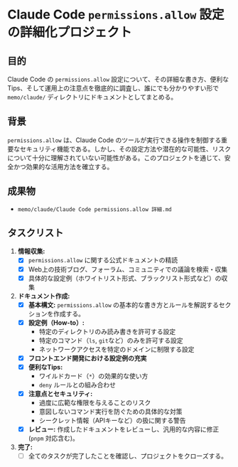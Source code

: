 # Claude Code `permissions.allow` 設定の詳細化プロジェクト

## 目的

Claude Code の `permissions.allow` 設定について、その詳細な書き方、便利なTips、そして運用上の注意点を徹底的に調査し、誰にでも分かりやすい形で `memo/claude/` ディレクトリにドキュメントとしてまとめる。

## 背景

`permissions.allow` は、Claude Code のツールが実行できる操作を制御する重要なセキュリティ機能である。しかし、その設定方法や潜在的な可能性、リスクについて十分に理解されていない可能性がある。このプロジェクトを通じて、安全かつ効果的な活用方法を確立する。

## 成果物

*   `memo/claude/Claude Code permissions.allow 詳細.md`

## タスクリスト

1.  **情報収集:**
    *   [x] `permissions.allow` に関する公式ドキュメントの精読
    *   [x] Web上の技術ブログ、フォーラム、コミュニティでの議論を検索・収集
    *   [x] 具体的な設定例（ホワイトリスト形式、ブラックリスト形式など）の収集

2.  **ドキュメント作成:**
    *   [x] **基本構文:** `permissions.allow` の基本的な書き方とルールを解説するセクションを作成する。
    *   [x] **設定例（How-to）:**
        *   特定のディレクトリのみ読み書きを許可する設定
        *   特定のコマンド（`ls`, `git`など）のみを許可する設定
        *   ネットワークアクセスを特定のドメインに制限する設定
    *   [x] **フロントエンド開発における設定例の充実**
    *   [x] **便利なTips:**
        *   ワイルドカード（`*`）の効果的な使い方
        *   `deny` ルールとの組み合わせ
    *   [x] **注意点とセキュリティ:**
        *   過度に広範な権限を与えることのリスク
        *   意図しないコマンド実行を防ぐための具体的な対策
        *   シークレット情報（APIキーなど）の扱に関する警告
    *   [x] **レビュー:** 作成したドキュメントをレビューし、汎用的な内容に修正 (`pnpm` 対応含む)。

3.  **完了:**
    *   [ ] 全てのタスクが完了したことを確認し、プロジェクトをクローズする。
